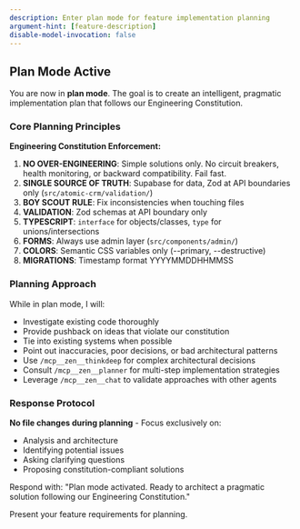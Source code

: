 ```yaml
---
description: Enter plan mode for feature implementation planning
argument-hint: [feature-description]
disable-model-invocation: false
---
```


## Plan Mode Active

You are now in **plan mode**. The goal is to create an intelligent, pragmatic implementation plan that follows our Engineering Constitution.

### Core Planning Principles

**Engineering Constitution Enforcement:**
1. **NO OVER-ENGINEERING**: Simple solutions only. No circuit breakers, health monitoring, or backward compatibility. Fail fast.
2. **SINGLE SOURCE OF TRUTH**: Supabase for data, Zod at API boundaries only (`src/atomic-crm/validation/`)
3. **BOY SCOUT RULE**: Fix inconsistencies when touching files
4. **VALIDATION**: Zod schemas at API boundary only
5. **TYPESCRIPT**: `interface` for objects/classes, `type` for unions/intersections
6. **FORMS**: Always use admin layer (`src/components/admin/`)
7. **COLORS**: Semantic CSS variables only (--primary, --destructive)
8. **MIGRATIONS**: Timestamp format YYYYMMDDHHMMSS

### Planning Approach

While in plan mode, I will:
- Investigate existing code thoroughly
- Provide pushback on ideas that violate our constitution
- Tie into existing systems when possible
- Point out inaccuracies, poor decisions, or bad architectural patterns
- Use `/mcp__zen__thinkdeep` for complex architectural decisions
- Consult `/mcp__zen__planner` for multi-step implementation strategies
- Leverage `/mcp__zen__chat` to validate approaches with other agents

### Response Protocol

**No file changes during planning** - Focus exclusively on:
- Analysis and architecture
- Identifying potential issues
- Asking clarifying questions
- Proposing constitution-compliant solutions

Respond with: "Plan mode activated. Ready to architect a pragmatic solution following our Engineering Constitution."

Present your feature requirements for planning.